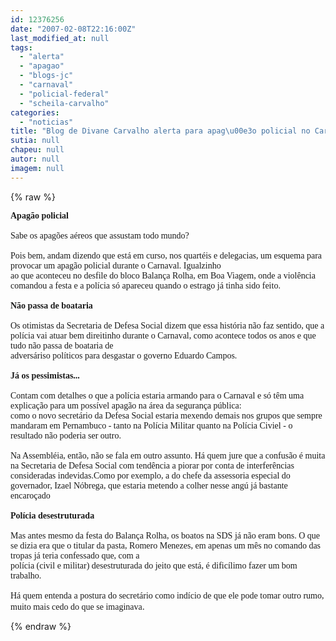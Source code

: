 ```yaml
---
id: 12376256
date: "2007-02-08T22:16:00Z"
last_modified_at: null
tags:
  - "alerta"
  - "apagao"
  - "blogs-jc"
  - "carnaval"
  - "policial-federal"
  - "scheila-carvalho"
categories:
  - "noticias"
title: "Blog de Divane Carvalho alerta para apag\u00e3o policial no Carnaval"
sutia: null
chapeu: null
autor: null
imagem: null
---
```

{% raw %}
<p><FONT face=Verdana><STRONG>Apagão policial<BR></STRONG><BR>Sabe os apagões aéreos que assustam todo mundo?<BR><BR>Pois bem, andam dizendo que está em curso, nos quartéis e delegacias, um esquema para provocar um apagão policial durante o Carnaval. Igualzinho<BR>ao que aconteceu no desfile do bloco Balança Rolha, em Boa Viagem, onde a violência comandou a festa e a polícia só apareceu quando o estrago já tinha sido feito.<BR><BR><STRONG>Não passa de boataria<BR></STRONG><BR>Os otimistas da Secretaria de Defesa Social dizem que essa história não faz sentido, que a polícia vai atuar bem direitinho durante o Carnaval, como acontece todos os anos e que tudo não passa de boataria de<BR>adversáriso políticos para desgastar o governo Eduardo Campos.<BR><BR><STRONG>Já os pessimistas...<BR></STRONG><BR>Contam com detalhes o que a polícia estaria armando para o Carnaval e só têm uma explicação para um possível apagão na área da segurança pública:<BR>como o novo secretário da Defesa Social estaria mexendo demais nos grupos que sempre mandaram em Pernambuco - tanto na Polícia Militar quanto na Polícia Civiel - o resultado não poderia ser outro.<BR><BR>Na Assembléia, então, não se fala em outro assunto. Há quem jure que a confusão é muita na Secretaria de Defesa Social com tendência a piorar por conta de interferências consideradas indevidas.Como por exemplo, a do chefe da assessoria especial do governador, Izael Nóbrega, que estaria metendo a colher nesse angú já bastante encaroçado<BR><BR><STRONG>Polícia desestruturada<BR></STRONG><BR>Mas antes mesmo da festa do Balança Rolha, os boatos na SDS já não eram bons. O que se dizia era que o titular da pasta, Romero Menezes, em apenas um mês no comando das tropas já teria confessado que, com a<BR>polícia (civil e militar) desestruturada do jeito que está, é dificílimo fazer um bom trabalho.<BR><BR>Há quem entenda a postura do secretário como indício de que ele pode tomar outro rumo, muito mais cedo do que se imaginava</FONT>.&nbsp;  </p>
{% endraw %}